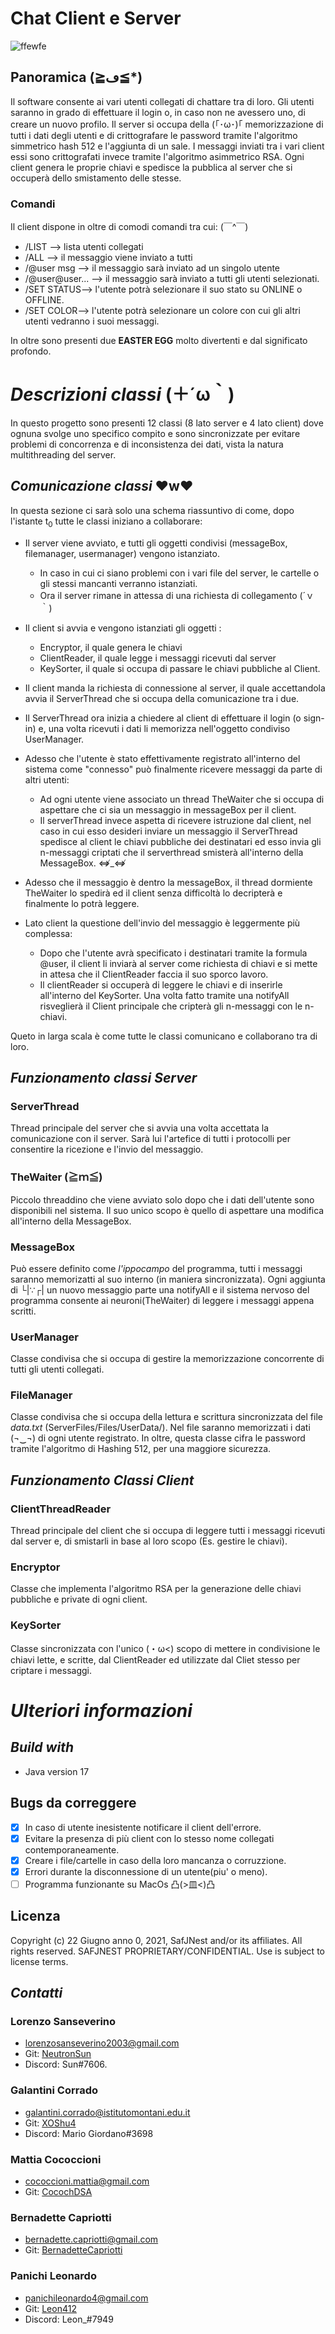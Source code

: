 # Chat Client e Server

![ffewfe](logo.png)

## Panoramica (≧ڡ≦*)
Il software consente ai vari utenti collegati di chattare tra di loro.
Gli utenti saranno in grado di effettuare il login o, in caso non ne avessero uno, di creare un nuovo profilo.
Il server si occupa della (｢･ω･)｢ memorizzazione di tutti i dati degli utenti e di crittografare le password tramite l'algoritmo simmetrico hash 512 e l'aggiunta di un sale.
I messaggi inviati tra i vari client essi sono crittografati invece tramite l'algoritmo asimmetrico RSA.
Ogni client genera le proprie chiavi e spedisce la pubblica al server che si occuperà dello smistamento delle stesse.
### Comandi

Il client dispone in oltre di comodi comandi tra cui:  (￣^￣)
- /LIST --> lista utenti collegati
- /ALL --> il messaggio viene inviato a tutti
- /@user msg --> il messaggio sarà inviato ad un singolo utente
- /@user@user... --> il messaggio sarà inviato a tutti gli utenti selezionati.
- /SET STATUS--> l'utente potrà selezionare il suo stato su ONLINE o OFFLINE.
- /SET COLOR--> l'utente potrà selezionare un colore con cui gli altri utenti vedranno i suoi messaggi.

In oltre sono presenti due **EASTER EGG** molto divertenti e dal significato profondo.
# ***Descrizioni classi*** (＋´ω｀)
In questo progetto sono presenti 12 classi (8 lato server e 4 lato client) dove ognuna svolge uno specifico compito e sono sincronizzate per evitare problemi di concorrenza e di inconsistenza dei dati, vista la natura multithreading del server.

## ***Comunicazione classi***  ♥w♥
In questa sezione ci sarà solo una schema riassuntivo di come, dopo l'istante t<sub>0</sub> tutte le classi iniziano a collaborare:
- Il server viene avviato, e tutti gli oggetti condivisi (messageBox, filemanager, usermanager) vengono istanziato.
  - In caso in cui ci siano problemi con i vari file del server, le cartelle o gli stessi mancanti verranno istanziati.
  - Ora il server rimane in attessa di una richiesta di collegamento (´ｖ｀)
- Il client si avvia e vengono istanziati gli oggetti : 
	- Encryptor, il quale genera le chiavi
	- ClientReader, il quale legge i messaggi ricevuti dal server
	- KeySorter, il quale si occupa di passare le chiavi pubbliche al Client.

- Il client manda la richiesta di connessione al server, il quale accettandola avvia il ServerThread che si occupa della comunicazione tra i due.

- Il ServerThread ora inizia a chiedere al client di effettuare il login (o sign-in) e, una volta ricevuti i dati li memorizza nell'oggetto condiviso UserManager.

- Adesso che l'utente è stato effettivamente registrato all'interno del sistema come "connesso" può finalmente ricevere messaggi da parte di altri utenti:
	- Ad ogni utente viene associato un thread TheWaiter che si occupa di aspettare che ci sia un messaggio in messageBox per il client.
	- Il serverThread invece aspetta di ricevere istruzione dal client, nel caso in cui esso desideri inviare un messaggio il ServerThread spedisce al client le chiavi pubbliche dei destinatari ed esso invia gli n-messaggi criptati che il serverthread smisterà all'interno della MessageBox. ⇎_⇎

- Adesso che il messaggio è dentro la messageBox, il thread dormiente TheWaiter lo spedirà ed il client senza difficoltà lo decripterà e finalmente lo potrà leggere.

- Lato client la questione dell'invio del messaggio è leggermente più complessa:
	- Dopo che l'utente avrà specificato i destinatari tramite la formula @user, il client li inviarà al server come richiesta di chiavi e si mette in attesa che il ClientReader faccia il suo sporco lavoro.
	- Il clientReader si occuperà di leggere le chiavi e di inserirle all'interno del KeySorter. Una volta fatto tramite una notifyAll risveglierà il Client principale che cripterà gli n-messaggi con le n-chiavi.

Queto in larga scala è come tutte le classi comunicano e collaborano tra di loro.

## ***Funzionamento classi Server***

### **ServerThread**
Thread principale del server che si avvia una volta accettata la comunicazione con il server.
Sarà lui l'artefice di tutti i protocolli per consentire la ricezione e l'invio del messaggio.

### **TheWaiter** (≧ｍ≦)
Piccolo threaddino che viene avviato solo dopo che i dati dell'utente sono disponibili nel sistema. Il suo unico scopo è quello di aspettare una modifica all'interno della MessageBox.

### **MessageBox**
Può essere definito come *l'ippocampo* del programma, tutti i messaggi saranno memorizatti al suo interno (in maniera sincronizzata).
Ogni aggiunta di └|∵┌| un nuovo messaggio parte una notifyAll e il sistema nervoso del programma consente ai neuroni(TheWaiter) di leggere i messaggi appena scritti.

### **UserManager**
Classe condivisa che si occupa di gestire la memorizzazione concorrente di tutti gli utenti collegati.

### **FileManager**
Classe condivisa che si occupa della lettura e scrittura sincronizzata del file *data.txt* (ServerFiles/Files/UserData/).
Nel file saranno memorizzati i dati (¬‿¬) di ogni utente registrato.
In oltre, questa classe cifra le password tramite l'algoritmo di Hashing 512, per una maggiore sicurezza.

## ***Funzionamento Classi Client***

### **ClientThreadReader**
Thread principale del client che si occupa di leggere tutti i messaggi ricevuti dal server e, di smistarli in base al loro scopo (Es. gestire le chiavi).

### **Encryptor**
Classe che implementa l'algoritmo RSA per la generazione delle chiavi pubbliche e private di ogni client.

### **KeySorter**
Classe sincronizzata con l'unico (・ω<) scopo di mettere in condivisione le chiavi lette, e scritte, dal ClientReader ed utilizzate dal Cliet stesso per criptare i messaggi.


# ***Ulteriori informazioni***
## ***Build with***
- Java version 17

## **Bugs da correggere**
- [x] In caso di utente inesistente notificare il client dell'errore.
- [x] Evitare la presenza di più client con lo stesso nome collegati contemporaneamente.
- [x] Creare i file/cartelle in caso della loro mancanza o corruzzione.
- [x] Errori durante la disconnessione di un utente(piu' o meno).
- [ ] Programma funzionante su MacOs 凸(>皿<)凸

## **Licenza**
Copyright (c) 22 Giugno anno 0, 2021, SafJNest and/or its affiliates. All rights reserved. SAFJNEST PROPRIETARY/CONFIDENTIAL. Use is subject to license terms.

## ***Contatti***
### Lorenzo Sanseverino
- lorenzosanseverino2003@gmail.com
- Git: <a href="https://github.com/NeutronSun">NeutronSun</a> 
- Discord: Sun#7606.

### Galantini Corrado
- galantini.corrado@istitutomontani.edu.it
- Git: <a href="https://github.com/XOShu4">XOShu4</a> 
- Discord: Mario Giordano#3698

### Mattia Cococcioni
- cococcioni.mattia@gmail.com
- Git: <a href="https://github.com/CocochDSA">CocochDSA</a> 

### Bernadette Capriotti
- bernadette.capriotti@gmail.com
- Git: <a href="https://github.com/BernadetteCapriotti">BernadetteCapriotti</a>

### Panichi Leonardo
- panichileonardo4@gmail.com
- Git: <a href="https://github.com/Leon412">Leon412</a> 
- Discord: Leon_#7949


